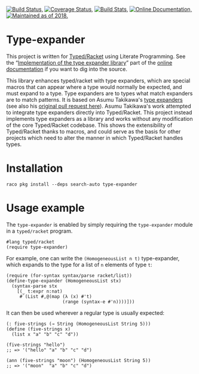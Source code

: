 [![Build Status,](https://img.shields.io/travis/jsmaniac/type-expander/main.svg)](https://travis-ci.org/jsmaniac/type-expander)
[![Coverage Status,](https://img.shields.io/coveralls/jsmaniac/type-expander/main.svg)](https://coveralls.io/github/jsmaniac/type-expander)
[![Build Stats,](https://img.shields.io/website-stats-stats%20unavailable-blue-red/http/jsmaniac.github.io/travis-stats/.svg?label=build)](http://jsmaniac.github.io/travis-stats/#jsmaniac/type-expander)
[![Online Documentation,](https://img.shields.io/website-online-offline-blue-red/http/docs.racket-lang.org/type-expander/.svg?label=docs)](http://docs.racket-lang.org/type-expander/)
[![Maintained as of 2018.](https://img.shields.io/maintenance/yes/2018.svg)](https://github.com/jsmaniac/type-expander/issues)

Type-expander
=============

This project is written for
[Typed/Racket](https://docs.racket-lang.org/ts-guide/) using Literate
Programming.  See the “[Implementation of the type expander
library](http://docs.racket-lang.org/type-expander/)” part of the [online
documentation](http://docs.racket-lang.org/type-expander/) if you want to dig
into the source.

This library enhances typed/racket with type expanders, which are special
macros that can appear where a type would normally be expected, and must
expand to a type. Type expanders are to types what match expanders are to
match patterns. It is based on Asumu Takikawa's [type
expanders](https://github.com/racket/racket/compare/master...takikawa:tr-type-expander)
(see also his [original pull request
here](https://github.com/racket/racket/pull/604)).  Asumu Takikawa's work
attempted to integrate type expanders directly into Typed/Racket.  This
project instead implements type expanders as a library and works without any
modification of the core Typed/Racket codebase. This shows the extensibility
of Typed/Racket thanks to macros, and could serve as the basis for other
projects which need to alter the manner in which Typed/Racket handles types.

Installation
============

```
raco pkg install --deps search-auto type-expander
```

Usage example
=============

The `type-expander` is enabled by simply requiring the `type-expander` module
in a `typed/racket` program.

    #lang typed/racket
    (require type-expander)

For example, one can write the `(HomogeneousList n t)` type-expander, which
expands to the type for a list of `n` elements of type `t`:

    (require (for-syntax syntax/parse racket/list))
    (define-type-expander (HomogeneousList stx)
      (syntax-parse stx
        [(_ t:expr n:nat)
         #`(List #,@(map (λ (x) #'t)
                         (range (syntax-e #'n))))]))

It can then be used wherever a regular type is usually expected:

    (: five-strings (→ String (HomogeneousList String 5)))
    (define (five-strings x)
      (list x "a" "b" "c" "d"))
    
    (five-strings "hello")
    ;; => '("hello" "a" "b" "c" "d")
    
    (ann (five-strings "moon") (HomogeneousList String 5))
    ;; => '("moon"  "a" "b" "c" "d")
